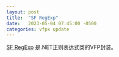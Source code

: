 ```yaml
---
layout: post
title:  "SF RegExp"
date:   2023-05-04 07:45:00 -0500
categories: vfpx update
---
```


[SF RegExp](https://github.com/lscheffler/sf_regexp) 是.NET正则表达式类的VFP封装。
